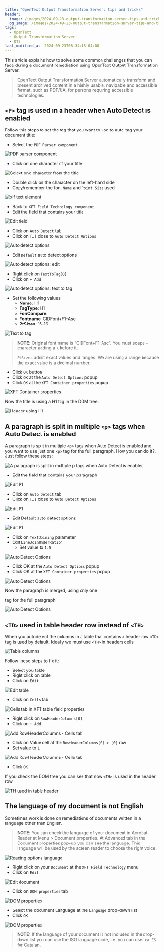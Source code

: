```yaml
---
title: "OpenText Output Transformation Server: tips and tricks"
header:
  image: /images/2024-09-23-output-transformation-server-tips-and-tricks/01-p-tag-used-in-header.png
  og_image: /images/2024-09-23-output-transformation-server-tips-and-tricks/01-p-tag-used-in-header.png
tags:
  - OpenText
  - Output Transformation Server
  - OTS
last_modified_at: 2024-09-23T08:34:18-04:00
---
```


This article explains how to solve some common challenges that you can face during a 
document remediation using OpenText Output Transformation Server.

> OpenText Output Transformation Server automatically transform and present archived content 
> in a highly usable, navigable and accessible format, such as PDF/UA, for persons 
> requiring accessible technologies.

## `<P>` tag is used in a header  when Auto Detect is enabled

Follow this steps to set the tag that you want to use to auto-tag your document title:
 
 - Select the `PDF Parser component`

![PDF parser component](/images/2024-09-23-output-transformation-server-tips-and-tricks/02-pdf-parser-component.png)

 - Click on one character of your title

![Select one character from the title](/images/2024-09-23-output-transformation-server-tips-and-tricks/03-select-one-character-from-the-title.png)

 - Double click on the character on the left-hand side
 - Copy/remember the font `Name` and `Point Size` used

![xif text element](/images/2024-09-23-output-transformation-server-tips-and-tricks/04-xif-text-element.png)

 - Back to `XFT Field Technology component`
 - Edit the field that contains your title

![Edit field](/images/2024-09-23-output-transformation-server-tips-and-tricks/05-edit-field.png)

 - Click on `Auto Detect` tab
 - Click on `[…]` close to `Auto Detect Options`

![Auto detect options](/images/2024-09-23-output-transformation-server-tips-and-tricks/06-auto-detect-options.png)

 - Edit `Default` auto detect options

![Auto detect options: edit](/images/2024-09-23-output-transformation-server-tips-and-tricks/07-auto-detect-options-edit.png)

 - Right click on `TextToTag[0]`
 - Click on `+ Add`

![Auto detect options: text to tag](/images/2024-09-23-output-transformation-server-tips-and-tricks/08-auto-detect-options-text-to-tag.png)

 - Set the following values:
    - **Name**: H1
    - **TagType**: H1
    - **FonCompare**:
    - **Fontname**: CIDFont\+F1-Asc
    - **PtSizes**: 15-16

![Text to tag](/images/2024-09-23-output-transformation-server-tips-and-tricks/09-text-to-tag.png)


> **NOTE**: Original font name is “CIDFont+F1-Asc”. You must  scape `+` character adding a `\` before it.
>
> `PtSizes` admit exact values and ranges. We are using a range because the exact value is a decimal number.

 - Click `OK` button
 - Click `OK` at the `Auto Detect Options` popup
 - Click `OK` at the `XFT Container properties` popup

![XFT Container properties](/images/2024-09-23-output-transformation-server-tips-and-tricks/10-xft-container-properties.png)

Now the title is using a H1 tag in the DOM tree.

![Header using H1](/images/2024-09-23-output-transformation-server-tips-and-tricks/11-header-using-h1.png)

## A paragraph is split in multiple `<p>` tags when Auto Detect is enabled

A paragraph is split in multiple `<p>` tags when Auto Detect is enabled and you want to use just one `<p>` tag for the full paragraph. 
How you can do it?. Just follow these steps:

![A paragraph is split in multiple p tags when Auto Detect is enabled](/images/2024-09-23-output-transformation-server-tips-and-tricks/12-paragraph-is-split-in-multiple-p-tags-when-auto-detect-is-enabled.png)

 - Edit the field that contains your paragraph

![Edit P1](/images/2024-09-23-output-transformation-server-tips-and-tricks/13-edit-p1.png)

 - Click on `Auto Detect` tab
 - Click on `[…]` close to `Auto Detect Options`

![Edit P1](/images/2024-09-23-output-transformation-server-tips-and-tricks/13a-xft-container-properties.png)

 - Edit Default auto detect options

![Edit P1](/images/2024-09-23-output-transformation-server-tips-and-tricks/13b-auto-detect-options.png)

 - Click on `TextJoining` parameter
 - Edit `LineJoinUnderRation`
   - Set value to `1.5` 

![Auto Detect Options](/images/2024-09-23-output-transformation-server-tips-and-tricks/14-auto-detect-options-textjoininig.png)

 - Click OK at the `Auto Detect Options` popup
 - Click OK at the `XFT Container properties` popup

![Auto Detect Options](/images/2024-09-23-output-transformation-server-tips-and-tricks/14a-xft-container-properties.png)

Now the paragraph is merged, using only one <p> tag for the full paragraph

![Auto Detect Options](/images/2024-09-23-output-transformation-server-tips-and-tricks/15-paragraph-merged.png)

## `<TD>` used in table header row instead of `<TH>`

When you autodetect the columns in a table that contains a header row `<TD>` tag is used by default.
Ideally we must use `<TH>` in headers cells

![Table columns](/images/2024-09-23-output-transformation-server-tips-and-tricks/17-table-column.png)

Follow these steps to fix it:

 - Select you table
 - Right click on table
 - Click on `Edit`
 
![Edit table](/images/2024-09-23-output-transformation-server-tips-and-tricks/18-edit-table.png)
 
 - Click on `Cells` tab
  
![Cells tab in XFT table field properties](/images/2024-09-23-output-transformation-server-tips-and-tricks/19-cells-tab-in-xft-table-field-properties.png)

 - Right click on `RowHeaderColumns[0]`
 - Click on `+ Add`

![Add RowHeaderColumns - Cells tab](/images/2024-09-23-output-transformation-server-tips-and-tricks/20-add-RowHeaderColumns-cells-tab-in-xft-table-field-properties.png)

 - Click on Value cell at the `RowHeaderColumns[0] > [0]` row
 - Set value to `1`

![Add RowHeaderColumns - Cells tab](/images/2024-09-23-output-transformation-server-tips-and-tricks/21-add-RowHeaderColumns-cells-tab-in-xft-table-field-properties.png)


 - Click `OK`

If you check the DOM tree you can see that now `<TH>` is used in the header row

![TH used in table header](/images/2024-09-23-output-transformation-server-tips-and-tricks/22-th-used-in-table-header.png)

## The language of my document is not English

Sometimes work is done on remediations of documents written in a language other than English.

> **NOTE**: 
> You can check the language of your document in Acrobat Reader at Menu > Document properties.
> At Advanced tab in the Document properties pop-up you can see the language.
> This language will be used by the screen reader to choose the right voice.

![Reading options language](/images/2024-09-23-output-transformation-server-tips-and-tricks/25-reading-options-language.png)


 - Right click on your `Document` at the `XFT Field Technology` menu
 - Click on `Edit`

![Edit document](/images/2024-09-23-output-transformation-server-tips-and-tricks/26-edit-document.png)

 - Click on `DOM properties` tab

![DOM properties](/images/2024-09-23-output-transformation-server-tips-and-tricks/27-xft-document-dom-properties.png)

 - Select the document Language at the `Language` drop-down list
 - Click `OK`

![DOM properties](/images/2024-09-23-output-transformation-server-tips-and-tricks/28-xft-document-dom-properties.png)

> **NOTE:**
> If the language of your document is not included in the drop-down list you can 
> use the ISO language code, i.e. you can user `ca_ES` for Catalan.
































